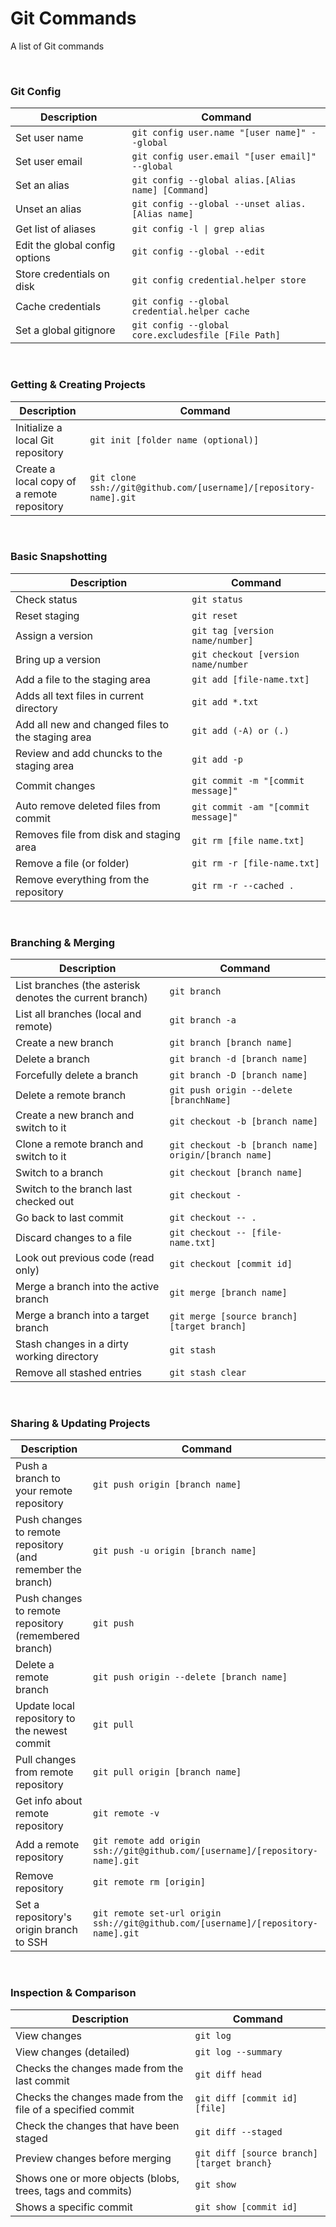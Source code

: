 Git Commands
============
A list of Git commands


&nbsp;
 

### Git Config 
| Description | Command |
| ------- | ----------- |
| Set user name | `git config user.name "[user name]" --global` | 
| Set user email | `git config user.email "[user email]" --global` | 
| Set an alias | `git config --global alias.[Alias name] [Command]`| 
| Unset an alias | `git config --global --unset alias.[Alias name]` | 
| Get list of aliases | `git config -l \| grep alias` | 
| Edit the global config options | `git config --global --edit` | 
| Store credentials on disk | `git config credential.helper store` | 
| Cache credentials | `git config --global credential.helper cache` | 
| Set a global gitignore | `git config --global core.excludesfile [File Path]` | 


&nbsp;


### Getting & Creating Projects

| Description | Command |
| ------- | ----------- |
| Initialize a local Git repository | `git init [folder name (optional)]` | 
| Create a local copy of a remote repository | `git clone ssh://git@github.com/[username]/[repository-name].git` | 


&nbsp;


### Basic Snapshotting

| Description | Command |
| ------- | ----------- |
| Check status | `git status` | 
| Reset staging | `git reset` |
| Assign a version | `git tag [version name/number]` |
| Bring up a version | `git checkout [version name/number` |
| Add a file to the staging area | `git add [file-name.txt]` | 
| Adds all text files in current directory | `git add *.txt` | 
| Add all new and changed files to the staging area | `git add (-A) or (.)` | 
| Review and add chuncks to the staging area | `git add -p` | 
| Commit changes | `git commit -m "[commit message]"` | 
| Auto remove deleted files from commit | `git commit -am "[commit message]"` | 
| Removes file from disk and staging area | `git rm [file name.txt]` | 
| Remove a file (or folder) | `git rm -r [file-name.txt]` | 
| Remove everything from the repository | `git rm -r --cached .` | 


&nbsp;


### Branching & Merging

| Description | Command |
| ------- | ----------- |
| List branches (the asterisk denotes the current branch) | `git branch` | 
| List all branches (local and remote) | `git branch -a` | 
| Create a new branch | `git branch [branch name]` | 
| Delete a branch | `git branch -d [branch name]` | 
| Forcefully delete a branch | `git branch -D [branch name]` | 
| Delete a remote branch | `git push origin --delete [branchName]` | 
| Create a new branch and switch to it |`git checkout -b [branch name]` | 
| Clone a remote branch and switch to it | `git checkout -b [branch name] origin/[branch name]` | 
| Switch to a branch | `git checkout [branch name]` | 
| Switch to the branch last checked out | `git checkout -` | 
| Go back to last commit | `git checkout -- .` |
| Discard changes to a file | `git checkout -- [file-name.txt]` | 
| Look out previous code (read only) | `git checkout [commit id]` | 
| Merge a branch into the active branch | `git merge [branch name]` | 
| Merge a branch into a target branch | `git merge [source branch] [target branch]` | 
| Stash changes in a dirty working directory |`git stash` | 
| Remove all stashed entries | `git stash clear` | 


&nbsp;


### Sharing & Updating Projects

| Description| Command |
| ------- | ----------- |
| Push a branch to your remote repository | `git push origin [branch name]` | 
| Push changes to remote repository (and remember the branch) | `git push -u origin [branch name]` | 
| Push changes to remote repository (remembered branch) | `git push` | 
| Delete a remote branch | `git push origin --delete [branch name]` | 
| Update local repository to the newest commit | `git pull` | 
| Pull changes from remote repository | `git pull origin [branch name]` | 
| Get info about remote repository | `git remote -v` | 
| Add a remote repository | `git remote add origin ssh://git@github.com/[username]/[repository-name].git` | 
| Remove repository | `git remote rm [origin]` | 
| Set a repository's origin branch to SSH |`git remote set-url origin ssh://git@github.com/[username]/[repository-name].git` | 


&nbsp;


### Inspection & Comparison

| Description                                                 | Command                      |
| ----------------------------------------------------------- | ---------------------------- |
| View changes |                                               `git log`                     |
| View changes (detailed) | `git log --summary` | 
| Checks the changes made from the last commit | `git diff head` | 
| Checks the changes made from the file of a specified commit | `git diff [commit id] [file]` | 
| Check the changes that have been staged | `git diff --staged` | 
| Preview changes before merging | `git diff [source branch] [target branch}` |
| Shows one or more objects (blobs, trees, tags and commits) | `git show` |
| Shows a specific commit | `git show [commit id]`|


